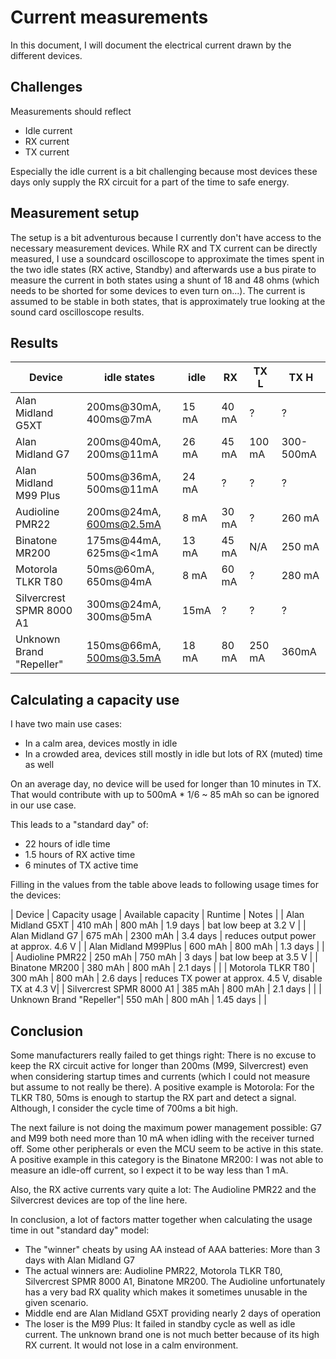# Current measurements
In this document, I will document the electrical current drawn by the different devices.

## Challenges
Measurements should reflect

* Idle current
* RX current
* TX current

Especially the idle current is a bit challenging because most devices these days only supply the RX circuit for a part of the time to safe energy.

## Measurement setup
The setup is a bit adventurous because I currently don't have access to the necessary measurement devices.
While RX and TX current can be directly measured, I use a soundcard oscilloscope to approximate the times spent in the two idle states (RX active, Standby) and afterwards use a bus pirate to measure the current in both states using a shunt of 18 and 48 ohms (which needs to be shorted for some devices to even turn on...).
The current is assumed to be stable in both states, that is approximately true looking at the sound card oscilloscope results.

## Results

| Device                 | idle states           | idle | RX    | TX L  | TX H  |
| ---------------------- | --------------------- | ---- | ----- | ----- | ----- |
| Alan Midland G5XT      | 200ms@30mA, 400ms@7mA | 15 mA| 40 mA | ?     | ?     |
| Alan Midland G7        | 200ms@40mA, 200ms@11mA| 26 mA| 45 mA | 100 mA| 300-500mA |
| Alan Midland M99 Plus | 500ms@36mA, 500ms@11mA | 24 mA | ? | ? | ? |
| Audioline PMR22        | 200ms@24mA, 600ms@2.5mA | 8 mA | 30 mA | ? | 260 mA|
| Binatone MR200         | 175ms@44mA, 625ms@<1mA| 13 mA| 45 mA | N/A   | 250 mA|
| Motorola TLKR T80      | 50ms@60mA, 650ms@4mA  | 8 mA | 60 mA | ?     | 280 mA |
| Silvercrest SPMR 8000 A1 | 300ms@24mA, 300ms@5mA | 15mA | ? | ? | ? |
| Unknown Brand "Repeller"| 150ms@66mA, 500ms@3.5mA | 18 mA| 80 mA| 250 mA| 360mA|

## Calculating a capacity use
I have two main use cases:
* In a calm area, devices mostly in idle
* In a crowded area, devices still mostly in idle but lots of RX (muted) time as well

On an average day, no device will be used for longer than 10 minutes in TX. That would contribute with up to 500mA * 1/6 ~ 85 mAh so can be ignored in our use case.

This leads to a "standard day" of:
* 22 hours of idle time
* 1.5 hours of RX active time
* 6 minutes of TX active time

Filling in the values from the table above leads to following usage times for the devices:

| Device | Capacity usage | Available capacity | Runtime | Notes |
| Alan Midland G5XT | 410 mAh | 800 mAh | 1.9 days | bat low beep at 3.2 V |
| Alan Midland G7 | 675 mAh | 2300 mAh | 3.4 days | reduces output power at approx. 4.6 V |
| Alan Midland M99Plus | 600 mAh | 800 mAh | 1.3 days | |
| Audioline PMR22 | 250 mAh | 750 mAh | 3 days | bat low beep at 3.5 V |
| Binatone MR200 | 380 mAh | 800 mAh | 2.1 days | |
| Motorola TLKR T80 | 300 mAh | 800 mAh | 2.6 days | reduces TX power at approx. 4.5 V, disable TX at 4.3 V|
| Silvercrest SPMR 8000 A1 | 385 mAh | 800 mAh | 2.1 days | |
| Unknown Brand "Repeller"| 550 mAh | 800 mAh | 1.45 days | |


## Conclusion
Some manufacturers really failed to get things right: There is no excuse to keep the RX circuit active for longer than 200ms (M99, Silvercrest) even when considering startup times and currents (which I could not measure but assume to not really be there).
A positive example is Motorola: For the TLKR T80, 50ms is enough to startup the RX part and detect a signal. Although, I consider the cycle time of 700ms a bit high.

The next failure is not doing the maximum power management possible: G7 and M99 both need more than 10 mA when idling with the receiver turned off. Some other peripherals or even the MCU seem to be active in this state.
A positive example in this category is the Binatone MR200: I was not able to measure an idle-off current, so I expect it to be way less than 1 mA.

Also, the RX active currents vary quite a lot: The Audioline PMR22 and the Silvercrest devices are top of the line here.

In conclusion, a lot of factors matter together when calculating the usage time in out "standard day" model:
* The "winner" cheats by using AA instead of AAA batteries: More than 3 days with Alan Midland G7
* The actual winners are: Audioline PMR22, Motorola TLKR T80, Silvercrest SPMR 8000 A1, Binatone MR200. The Audioline unfortunately has a very bad RX quality which makes it sometimes unusable in the given scenario.
* Middle end are Alan Midland G5XT providing nearly 2 days of operation
* The loser is the M99 Plus: It failed in standby cycle as well as idle current. The unknown brand one is not much better because of its high RX current. It would not lose in a calm environment.

